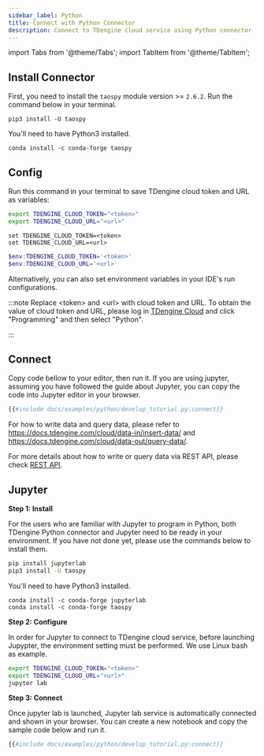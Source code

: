 ```yaml
---
sidebar_label: Python
title: Connect with Python Connector
description: Connect to TDengine cloud service using Python connector
---
```


<!-- exclude -->
import Tabs from '@theme/Tabs';
import TabItem from '@theme/TabItem';

<!-- exclude-end -->
## Install Connector

First, you need to install the `taospy` module version >= `2.6.2`. Run the command below in your terminal.

<Tabs defaultValue="pip" groupID="package">
<TabItem value="pip" label="pip">

```
pip3 install -U taospy
```
You'll need to have Python3 installed.

</TabItem>
<TabItem value="conda" label="conda">

```
conda install -c conda-forge taospy
```

</TabItem>
</Tabs>

## Config

Run this command in your terminal to save TDengine cloud token and URL as variables:

<Tabs defaultValue="bash">
<TabItem value="bash" label="Bash">

```bash
export TDENGINE_CLOUD_TOKEN="<token>"
export TDENGINE_CLOUD_URL="<url>"
```

</TabItem>
<TabItem value="cmd" label="CMD">

```shell
set TDENGINE_CLOUD_TOKEN=<token>
set TDENGINE_CLOUD_URL=<url>
```

</TabItem>
<TabItem value="powershell" label="Powershell">

```powershell
$env:TDENGINE_CLOUD_TOKEN='<token>'
$env:TDENGINE_CLOUD_URL='<url>'
```

</TabItem>
</Tabs>


Alternatively, you can also set environment variables in your IDE's run configurations.


<!-- exclude -->
:::note
Replace  <token\> and <url\> with cloud token and URL.
To obtain the value of cloud token and URL, please log in [TDengine Cloud](https://cloud.tdengine.com) and click "Programming" and then select "Python".

:::
<!-- exclude-end -->

## Connect

Copy code bellow to your editor, then run it. If you are using jupyter, assuming you have followed the guide about Jupyter, you can copy the code into Jupyter editor in your browser.

```python
{{#include docs/examples/python/develop_tutorial.py:connect}}
```

For how to write data and query data, please refer to <https://docs.tdengine.com/cloud/data-in/insert-data/> and <https://docs.tdengine.com/cloud/data-out/query-data/>.

For more details about how to write or query data via REST API, please check [REST API](https://docs.tdengine.com/cloud/programming/connector/rest-api/).

## Jupyter

**Step 1: Install**

For the users who are familiar with Jupyter to program in Python, both TDengine Python connector and Jupyter need to be ready in your environment. If you have not done yet, please use the commands below to install them.

<Tabs defaultValue="pip" groupID="package">
<TabItem value="pip" label="pip">

```bash
pip install jupyterlab
pip3 install -U taospy
```

You'll need to have Python3 installed.

</TabItem>
<TabItem value="conda" label="conda">

```
conda install -c conda-forge jupyterlab
conda install -c conda-forge taospy
```

</TabItem>
</Tabs>

**Step 2: Configure**

In order for Jupyter to connect to TDengine cloud service, before launching Jupypter, the environment setting must be performed. We use Linux bash as example.

```bash
export TDENGINE_CLOUD_TOKEN="<token>"
export TDENGINE_CLOUD_URL="<url>"
jupyter lab
```

**Step 3: Connect**

Once jupyter lab is launched, Jupyter lab service is automatically connected and shown in your browser. You can create a new notebook and copy the sample code below and run it.

```python
{{#include docs/examples/python/develop_tutorial.py:connect}}
```
